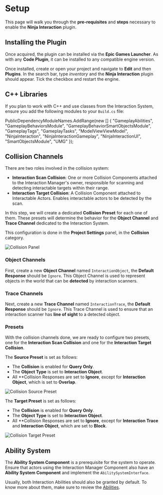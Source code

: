 # Setup
<primary-label ref="interaction"/>

This page will walk you through the **pre-requisites** and **steps** necessary to enable the **Ninja Interaction** plugin.

## Installing the Plugin

Once acquired, the plugin can be installed via the **Epic Games Launcher**. As with any **Code Plugin**, it can be
installed to any compatible engine version.

Once installed, create or open your project and navigate to **Edit** and then **Plugins**. In the search bar, type
_inventory_ and the **Ninja Interaction** plugin should appear. Tick the checkbox and restart the engine.

## C++ Libraries

If you plan to work with C++ and use classes from the Interaction System, ensure you add the following modules to your
`Build.cs` file:

<tabs group="sample">
    <tab title="Build.cs">
        <code-block lang="c#">
        PublicDependencyModuleNames.AddRange(new []
        {
            "GameplayAbilities",
            "GameplayBehaviorsModule",
            "GameplayBehaviorSmartObjectsModule",
            "GameplayTags",
            "GameplayTasks", 
            "ModelViewViewModel",
            "NinjaInteraction",
            "NinjaInteractionGameplay",
            "NinjaInteractionUI",
            "SmartObjectsModule",
            "UMG"
        });
        </code-block>
    </tab>
</tabs>

## Collision Channels

There are two roles involved in the collision system:

- **Interaction Scan Collision**: One or more Collision Components attached to the Interaction Manager's owner, responsible for scanning and detecting interactable targets within their range.
- **Interaction Target Collision**: A Collision Component attached to Interactable Actors. Enables interactable actors to be detected by the scan.

In this step, we will create a dedicated **Collision Preset** for each one of them. These presets will determine the
behavior for the **Object Channel** and **Trace Channel** dedicated to the Interaction System.

This configuration is done in the **Project Settings** panel, in the **Collision** category.

<img src="int_setup_collision_overview.png" alt="Collision Panel" thumbnail="true" border-effect="line"/>

### Object Channels

First, create a new **Object Channel** named `InteractionObject`, the **Default Response** should be `Ignore`. This
Object Channel is used to represent objects in the world that can be **detected** by interaction scanners. 

### Trace Channels

Next, create a new **Trace Channel** named `InteractionTrace`, the **Default Response** should be `Ignore`. This Trace
Channel is used to ensure that an interaction scanner has **line of sight** to a detected object.

### Presets

With the collision channels done, we are ready to configure two presets, one for the **Interaction Scan Collision** and
one for the **Interaction Target Collision**.

The **Source Preset** is set as follows:

- The **Collision** is enabled for **Query Only**.
- The **Object Type** is set to **Interaction Object**.
- All **Collision Responses are set to **Ignore**, except for **Interaction Object**, which is set to **Overlap**.

<img src="int_setup_collision_preset_source.png" alt="Collision Source Preset" thumbnail="true" border-effect="line"/>

The **Target Preset** is set as follows:

- The **Collision** is enabled for **Query Only**.
- The **Object Type** is set to **Interaction Object**.
- All **Collision Responses are set to **Ignore**, except for **Interaction Trace** and **Interaction Object**, which are set to **Block**.

<img src="int_setup_collision_preset_target.png" alt="Collision Target Preset" thumbnail="true" border-effect="line"/>

## Ability System

The **Ability System Component** is a prerequisite for the system to operate. Ensure that actors using the Interaction
Manager Component also have an **Ability System Component** and implement the `AbilitySystemInterface`.

Usually, both Interaction Abilities should also be granted by default. To know more about them, make sure to review the
[Abilities](int_abilities.md).